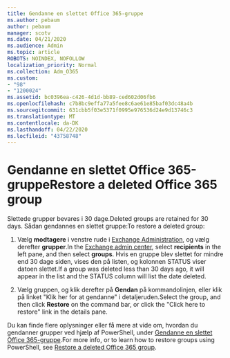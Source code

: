 ```yaml
---
title: Gendanne en slettet Office 365-gruppe
ms.author: pebaum
author: pebaum
manager: scotv
ms.date: 04/21/2020
ms.audience: Admin
ms.topic: article
ROBOTS: NOINDEX, NOFOLLOW
localization_priority: Normal
ms.collection: Adm_O365
ms.custom:
- "98"
- "1200024"
ms.assetid: bc0396ea-c426-4d1d-bb89-ced602d06fb6
ms.openlocfilehash: c7b8bc9effa77a5fee8c6ae61e85baf03dc48a4b
ms.sourcegitcommit: 631cbb5f03e5371f0995e976536d24e9d13746c3
ms.translationtype: MT
ms.contentlocale: da-DK
ms.lasthandoff: 04/22/2020
ms.locfileid: "43758748"
---
```

# <a name="restore-a-deleted-office-365-group"></a><span data-ttu-id="e7749-102">Gendanne en slettet Office 365-gruppe</span><span class="sxs-lookup"><span data-stu-id="e7749-102">Restore a deleted Office 365 group</span></span>

<span data-ttu-id="e7749-103">Slettede grupper bevares i 30 dage.</span><span class="sxs-lookup"><span data-stu-id="e7749-103">Deleted groups are retained for 30 days.</span></span> <span data-ttu-id="e7749-104">Sådan gendannes en slettet gruppe:</span><span class="sxs-lookup"><span data-stu-id="e7749-104">To restore a deleted group:</span></span>
  
1. <span data-ttu-id="e7749-105">Vælg **modtagere** i venstre rude i [Exchange Administration](https://outlook.office365.com/ecp/), og vælg derefter **grupper**.</span><span class="sxs-lookup"><span data-stu-id="e7749-105">In the [Exchange admin center](https://outlook.office365.com/ecp/), select **recipients** in the left pane, and then select **groups**.</span></span> <span data-ttu-id="e7749-106">Hvis en gruppe blev slettet for mindre end 30 dage siden, vises den på listen, og kolonnen STATUS viser datoen slettet.</span><span class="sxs-lookup"><span data-stu-id="e7749-106">If a group was deleted less than 30 days ago, it will appear in the list and the STATUS column will list the date deleted.</span></span>

2. <span data-ttu-id="e7749-107">Vælg gruppen, og klik derefter på **Gendan** på kommandolinjen, eller klik på linket "Klik her for at gendanne" i detaljeruden.</span><span class="sxs-lookup"><span data-stu-id="e7749-107">Select the group, and then click **Restore** on the command bar, or click the "Click here to restore" link in the details pane.</span></span>

<span data-ttu-id="e7749-108">Du kan finde flere oplysninger eller få mere at vide om, hvordan du gendanner grupper ved hjælp af PowerShell, under [Gendanne en slettet Office 365-gruppe](https://go.microsoft.com/fwlink/?linkid=867802).</span><span class="sxs-lookup"><span data-stu-id="e7749-108">For more info, or to learn how to restore groups using PowerShell, see [Restore a deleted Office 365 group](https://go.microsoft.com/fwlink/?linkid=867802).</span></span>
  